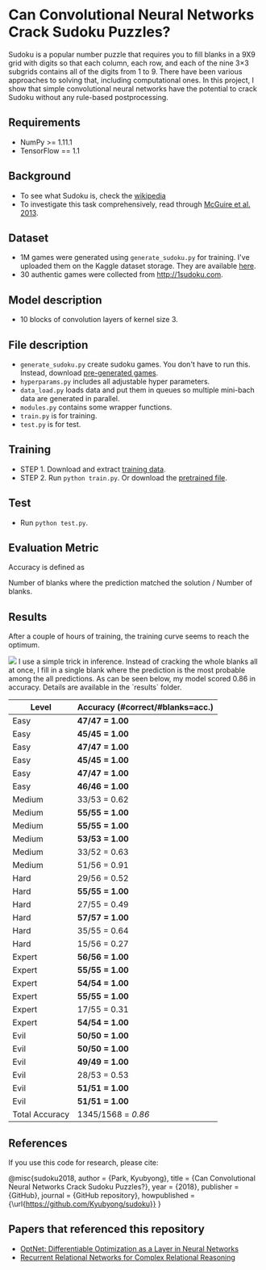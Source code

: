 # Can Convolutional Neural Networks Crack Sudoku Puzzles?

Sudoku is a popular number puzzle that requires you to fill blanks in a 9X9 grid with digits so that each column, each row, and each of the nine 3×3 subgrids contains all of the digits from 1 to 9. There have been various approaches to solving that, including computational ones. In this project, I show that simple convolutional neural networks have the potential to crack Sudoku without any rule-based postprocessing.

## Requirements
  * NumPy >= 1.11.1
  * TensorFlow == 1.1
	
## Background
* To see what Sudoku is, check the [wikipedia](https://en.wikipedia.org/wiki/Sudoku)
* To investigate this task comprehensively, read through [McGuire et al. 2013](https://arxiv.org/pdf/1201.0749.pdf).

## Dataset
* 1M games were generated using `generate_sudoku.py` for training. I've uploaded them on the Kaggle dataset storage. They are available [here](https://www.kaggle.com/bryanpark/sudoku/downloads/sudoku.zip).
* 30 authentic games were collected from http://1sudoku.com.

## Model description
* 10 blocks of convolution layers of kernel size 3.

## File description
  * `generate_sudoku.py` create sudoku games. You don't have to run this. Instead, download [pre-generated games](https://www.kaggle.com/bryanpark/sudoku/downloads/sudoku.zip).
  * `hyperparams.py` includes all adjustable hyper parameters.
  * `data_load.py` loads data and put them in queues so multiple mini-bach data are generated in parallel.
  * `modules.py` contains some wrapper functions.
  * `train.py` is for training.
  * `test.py` is for test.
  

## Training
* STEP 1. Download and extract [training data](https://www.kaggle.com/bryanpark/sudoku/downloads/sudoku.zip).
* STEP 2. Run `python train.py`. Or download the [pretrained file](https://www.dropbox.com/s/ipnwnorc7nz5hpe/logdir.tar.gz?dl=0).

## Test
* Run `python test.py`.

## Evaluation Metric

Accuracy is defined as 

Number of blanks where the prediction matched the solution / Number of blanks.

## Results

After a couple of hours of training, the training curve seems to reach the optimum. 

<img src="fig/training_curve.png">
I use a simple trick in inference. Instead of cracking the whole blanks all at once, I fill in a single blank where the prediction is the most probable among the all predictions. As can be seen below, my model scored 0.86 in accuracy. Details are available in the `results` folder.


 
| Level  |  Accuracy (#correct/#blanks=acc.) |
| ---    |---     |
|Easy|**47/47 = 1.00**|
|Easy|**45/45 = 1.00**|
|Easy|**47/47 = 1.00**|
|Easy|**45/45 = 1.00**|
|Easy|**47/47 = 1.00**|
|Easy|**46/46 = 1.00**|
|Medium|33/53 = 0.62|
|Medium|**55/55 = 1.00**|
|Medium|**55/55 = 1.00**|
|Medium|**53/53 = 1.00**|
|Medium|33/52 = 0.63|
|Medium|51/56 = 0.91|
|Hard|29/56 = 0.52|
|Hard|**55/55 = 1.00**|
|Hard|27/55 = 0.49|
|Hard|**57/57 = 1.00**|
|Hard|35/55 = 0.64|
|Hard|15/56 = 0.27|
|Expert|**56/56 = 1.00**|
|Expert|**55/55 = 1.00**|
|Expert|**54/54 = 1.00**|
|Expert|**55/55 = 1.00**|
|Expert|17/55 = 0.31|
|Expert|**54/54 = 1.00**|
|Evil|**50/50 = 1.00**|
|Evil|**50/50 = 1.00**|
|Evil|**49/49 = 1.00**|
|Evil|28/53 = 0.53|
|Evil|**51/51 = 1.00**|
|Evil|**51/51 = 1.00**|
|Total Accuracy| 1345/1568 = _0.86_|

## References

If you use this code for research, please cite:

@misc{sudoku2018,
  author = {Park, Kyubyong},
  title = {Can Convolutional Neural Networks Crack Sudoku Puzzles?},
  year = {2018},
  publisher = {GitHub},
  journal = {GitHub repository},
  howpublished = {\url{https://github.com/Kyubyong/sudoku}}
}

## Papers that referenced this repository

  * [OptNet: Differentiable Optimization as a Layer in Neural Networks](http://proceedings.mlr.press/v70/amos17a/amos17a.pdf)
  * [Recurrent Relational Networks for Complex Relational Reasoning](https://arxiv.org/abs/1711.08028)



